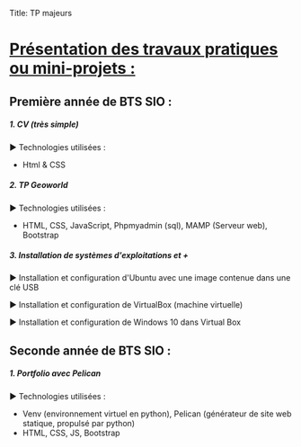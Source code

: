 Title: TP majeurs

# <u>Présentation des travaux pratiques ou mini-projets :</u>


## Première année de BTS SIO :

##### 1. CV (très simple) 

▶ Technologies utilisées :

- Html & CSS

##### 2. TP Geoworld

▶ Technologies utilisées :

- HTML, CSS, JavaScript, Phpmyadmin (sql), MAMP (Serveur web), Bootstrap

##### 3. Installation de systèmes d'exploitations et +
▶ Installation et configuration d'Ubuntu avec une image contenue dans une clé USB

▶ Installation et configuration de VirtualBox (machine virtuelle)

▶ Installation et configuration de Windows 10 dans Virtual Box


## Seconde année de BTS SIO :

##### 1. Portfolio avec Pelican
▶ Technologies utilisées : 

- Venv (environnement virtuel en python), Pelican (générateur de site web statique, propulsé par python)
- HTML, CSS, JS, Bootstrap

